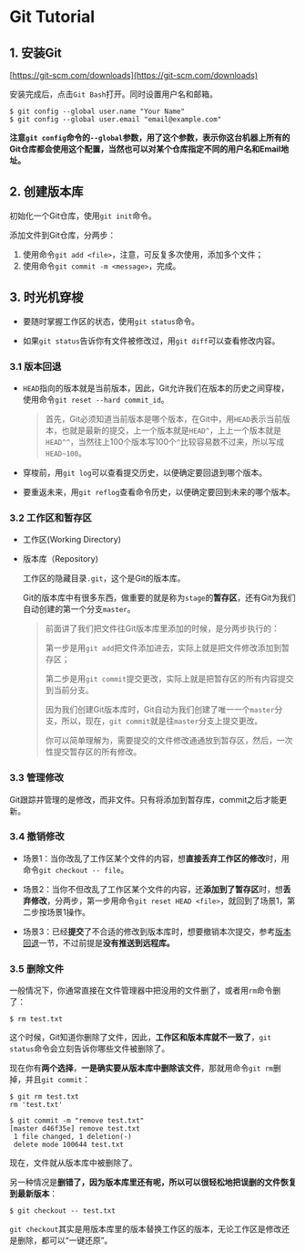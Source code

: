 # Git Tutorial

## 1. 安装Git

[https://git-scm.com/downloads](https://git-scm.com/downloads)

安装完成后，点击`Git Bash`打开。同时设置用户名和邮箱。

```
$ git config --global user.name "Your Name"
$ git config --global user.email "email@example.com"
```

**注意`git config`命令的`--global`参数，用了这个参数，表示你这台机器上所有的Git仓库都会使用这个配置，当然也可以对某个仓库指定不同的用户名和Email地址。**

## 2. 创建版本库

初始化一个Git仓库，使用`git init`命令。

添加文件到Git仓库，分两步：

1. 使用命令`git add <file>`，注意，可反复多次使用，添加多个文件；
2. 使用命令`git commit -m <message>`，完成。

## 3. 时光机穿梭

- 要随时掌握工作区的状态，使用`git status`命令。

- 如果`git status`告诉你有文件被修改过，用`git diff`可以查看修改内容。

### 3.1 版本回退

- `HEAD`指向的版本就是当前版本，因此，Git允许我们在版本的历史之间穿梭，使用命令`git reset --hard commit_id`。

  > 首先，Git必须知道当前版本是哪个版本，在Git中，用`HEAD`表示当前版本，也就是最新的提交，上一个版本就是`HEAD^`，上上一个版本就是`HEAD^^`，当然往上100个版本写100个`^`比较容易数不过来，所以写成`HEAD~100`。

- 穿梭前，用`git log`可以查看提交历史，以便确定要回退到哪个版本。

- 要重返未来，用`git reflog`查看命令历史，以便确定要回到未来的哪个版本。

### 3.2 工作区和暂存区

- 工作区(Working Directory)

- 版本库（Repository)

  工作区的隐藏目录`.git`，这个是Git的版本库。

  Git的版本库中有很多东西，做重要的就是称为`stage`的**暂存区**，还有Git为我们自动创建的第一个分支`master`。

  > 前面讲了我们把文件往Git版本库里添加的时候，是分两步执行的：
  > 
  > 第一步是用`git add`把文件添加进去，实际上就是把文件修改添加到暂存区；
  > 
  > 第二步是用`git commit`提交更改，实际上就是把暂存区的所有内容提交到当前分支。
  > 
  > 因为我们创建Git版本库时，Git自动为我们创建了唯一一个`master`分支，所以，现在，`git commit`就是往`master`分支上提交更改。
  > 
  > 你可以简单理解为，需要提交的文件修改通通放到暂存区，然后，一次性提交暂存区的所有修改。

### 3.3 管理修改

Git跟踪并管理的是修改，而非文件。只有将添加到暂存库，commit之后才能更新。

### 3.4 撤销修改

- 场景1：当你改乱了工作区某个文件的内容，想**直接丢弃工作区的修改**时，用命令`git checkout -- file`。

- 场景2：当你不但改乱了工作区某个文件的内容，还**添加到了暂存区**时，想**丢弃修改**，分两步，第一步用命令`git reset HEAD <file>`，就回到了场景1，第二步按场景1操作。

- 场景3：已经**提交**了不合适的修改到版本库时，想要撤销本次提交，参考[版本回退](https://www.liaoxuefeng.com/wiki/896043488029600/897013573512192)一节，不过前提是**没有推送到远程库。**

### 3.5 删除文件

一般情况下，你通常直接在文件管理器中把没用的文件删了，或者用`rm`命令删了：

```
$ rm test.txt
```

这个时候，Git知道你删除了文件，因此，**工作区和版本库就不一致了**，`git status`命令会立刻告诉你哪些文件被删除了。

现在你有**两个选择**，**一是确实要从版本库中删除该文件**，那就用命令`git rm`删掉，并且`git commit`：

```
$ git rm test.txt
rm 'test.txt'

$ git commit -m "remove test.txt"
[master d46f35e] remove test.txt
 1 file changed, 1 deletion(-)
 delete mode 100644 test.txt
```

现在，文件就从版本库中被删除了。

另一种情况是**删错了，因为版本库里还有呢，所以可以很轻松地把误删的文件恢复到最新版本**：

```
$ git checkout -- test.txt
```

`git checkout`其实是用版本库里的版本替换工作区的版本，无论工作区是修改还是删除，都可以“一键还原”。
